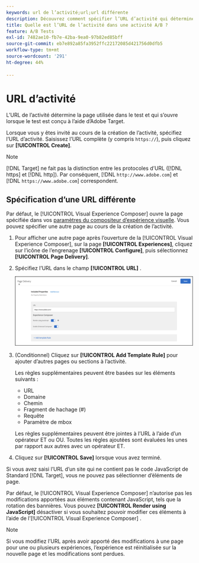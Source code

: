 ```yaml
---
keywords: url de l’activité;url;url différente
description: Découvrez comment spécifier l’URL d’activité qui détermine la page utilisée dans le test et qui s’ouvre lorsque le test est conçu à l’aide de  [!DNL Adobe Target].
title: Quelle est l’URL de l’activité dans une activité A/B ?
feature: A/B Tests
exl-id: 7482ae10-fb7e-42ba-9ea0-97b82ed85bff
source-git-commit: eb7e892a85fa3952ffc22172085d421756d0dfb5
workflow-type: tm+mt
source-wordcount: '291'
ht-degree: 44%

---
```


# URL d’activité

L’URL de l’activité détermine la page utilisée dans le test et qui s’ouvre lorsque le test est conçu à l’aide d’Adobe Target.

Lorsque vous y êtes invité au cours de la création de l’activité, spécifiez l’URL d’activité. Saisissez l’URL complète (y compris `https://`), puis cliquez sur **[!UICONTROL Create]**.

>[!NOTE]
>
>[!DNL Target] ne fait pas la distinction entre les protocoles d’URL ([!DNL https] et [!DNL http]). Par conséquent, [!DNL `http://www.adobe.com`] et [!DNL `https://www.adobe.com`] correspondent.

## Spécification d’une URL différente

Par défaut, le [!UICONTROL Visual Experience Composer] ouvre la page spécifiée dans vos [paramètres du compositeur d’expérience visuelle](/help/main/administrating-target/visual-experience-composer-set-up.md). Vous pouvez spécifier une autre page au cours de la création de l’activité.

1. Pour afficher une autre page après l’ouverture de la [!UICONTROL Visual Experience Composer], sur la page **[!UICONTROL Experiences]**, cliquez sur l’icône de l’engrenage **[!UICONTROL Configure]**, puis sélectionnez **[!UICONTROL Page Delivery]**.

1. Spécifiez l’URL dans le champ **[!UICONTROL URL]** .

   ![Boîte de dialogue Diffusion de page](/help/main/c-activities/t-test-ab/t-test-create-ab/assets/url-config-new.png)

1. (Conditionnel) Cliquez sur **[!UICONTROL Add Template Rule]** pour ajouter d’autres pages ou sections à l’activité.

   Les règles supplémentaires peuvent être basées sur les éléments suivants :

   * URL
   * Domaine
   * Chemin
   * Fragment de hachage (#)
   * Requête
   * Paramètre de mbox

   Les règles supplémentaires peuvent être jointes à l’URL à l’aide d’un opérateur ET ou OU. Toutes les règles ajoutées sont évaluées les unes par rapport aux autres avec un opérateur ET.

1. Cliquez sur **[!UICONTROL Save]** lorsque vous avez terminé.

Si vous avez saisi l’URL d’un site qui ne contient pas le code JavaScript de Standard [!DNL Target], vous ne pouvez pas sélectionner d’éléments de page.

Par défaut, le [!UICONTROL Visual Experience Composer] n’autorise pas les modifications apportées aux éléments contenant JavaScript, tels que la rotation des bannières. Vous pouvez **[!UICONTROL Render using JavaScript]** désactiver si vous souhaitez pouvoir modifier ces éléments à l’aide de l’[!UICONTROL Visual Experience Composer] .

>[!NOTE]
>
>Si vous modifiez l’URL après avoir apporté des modifications à une page pour une ou plusieurs expériences, l’expérience est réinitialisée sur la nouvelle page et les modifications sont perdues.
